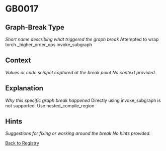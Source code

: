 # GB0017

## Graph-Break Type
*Short name describing what triggered the graph break*
Attempted to wrap torch._higher_order_ops.invoke_subgraph

## Context
*Values or code snippet captured at the break point*
*No context provided.*

## Explanation
*Why this specific graph break happened*
Directly using invoke_subgraph is not supported. Use nested_compile_region

## Hints
*Suggestions for fixing or working around the break*
*No hints provided.*



[Back to Registry](../index.md)

